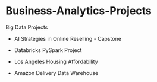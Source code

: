 # Business-Analytics-Projects

Big Data Projects
* AI Strategies in Online Reselling - Capstone
  
* Databricks PySpark Project
  
* Los Angeles Housing Affordability

* Amazon Delivery Data Warehouse



